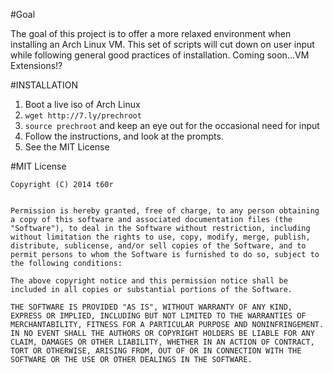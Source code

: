 #Goal

The goal of this project is to offer a more relaxed environment when installing an Arch Linux VM.  This set of scripts will cut down on user input while following general good practices of installation.  Coming soon...VM Extensions!?

#INSTALLATION

1.  Boot a live iso of Arch Linux
2.  `wget http://7.ly/prechroot`
3.  `source prechroot` and keep an eye out for the occasional need for input
4.  Follow the instructions, and look at the prompts.
5.  See the MIT License

#MIT License

    Copyright (C) 2014 t60r


    Permission is hereby granted, free of charge, to any person obtaining a copy of this software and associated documentation files (the "Software"), to deal in the Software without restriction, including without limitation the rights to use, copy, modify, merge, publish, distribute, sublicense, and/or sell copies of the Software, and to permit persons to whom the Software is furnished to do so, subject to the following conditions:

    The above copyright notice and this permission notice shall be included in all copies or substantial portions of the Software.

    THE SOFTWARE IS PROVIDED "AS IS", WITHOUT WARRANTY OF ANY KIND, EXPRESS OR IMPLIED, INCLUDING BUT NOT LIMITED TO THE WARRANTIES OF MERCHANTABILITY, FITNESS FOR A PARTICULAR PURPOSE AND NONINFRINGEMENT. IN NO EVENT SHALL THE AUTHORS OR COPYRIGHT HOLDERS BE LIABLE FOR ANY CLAIM, DAMAGES OR OTHER LIABILITY, WHETHER IN AN ACTION OF CONTRACT, TORT OR OTHERWISE, ARISING FROM, OUT OF OR IN CONNECTION WITH THE SOFTWARE OR THE USE OR OTHER DEALINGS IN THE SOFTWARE.
